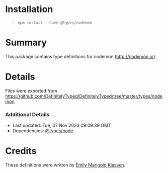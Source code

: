 # Installation
> `npm install --save @types/nodemon`

# Summary
This package contains type definitions for nodemon (http://nodemon.io).

# Details
Files were exported from https://github.com/DefinitelyTyped/DefinitelyTyped/tree/master/types/nodemon.

### Additional Details
 * Last updated: Tue, 07 Nov 2023 09:09:39 GMT
 * Dependencies: [@types/node](https://npmjs.com/package/@types/node)

# Credits
These definitions were written by [Emily Marigold Klassen](https://github.com/forivall).

